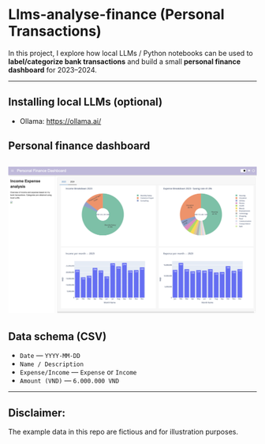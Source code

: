 # Llms-analyse-finance (Personal Transactions)

In this project, I explore how local LLMs / Python notebooks can be used to **label/categorize bank transactions** and build a small **personal finance dashboard** for 2023–2024.

---

## Installing local LLMs (optional)
- Ollama: https://ollama.ai/  

## Personal finance dashboard
[![Open the dashboard](docs/dashboard.png)](https://anhnguyen623.github.io/personal_transactions/) 
---

## Data schema (CSV)
- `Date` — `YYYY-MM-DD`
- `Name / Description`
- `Expense/Income` — `Expense` or `Income`
- `Amount (VND)` —  `6.000.000 VND`

---

## Disclaimer:
The example data in this repo are fictious and for illustration purposes.
